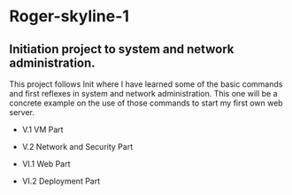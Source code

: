 # Roger-skyline-1
## Initiation project to system and network administration.

This project follows Init where I have learned some of the basic commands and first reflexes in system and network administration. This one will be a concrete example on the use of those commands to start my first own web server.

* V.1 VM Part

* V.2 Network and Security Part

* VI.1 Web Part

* VI.2 Deployment Part